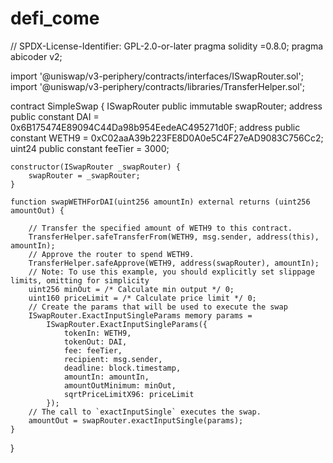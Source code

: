 # defi_come
// SPDX-License-Identifier: GPL-2.0-or-later
pragma solidity =0.8.0;
pragma abicoder v2;

import '@uniswap/v3-periphery/contracts/interfaces/ISwapRouter.sol';
import '@uniswap/v3-periphery/contracts/libraries/TransferHelper.sol';

contract SimpleSwap {
    ISwapRouter public immutable swapRouter;
    address public constant DAI = 0x6B175474E89094C44Da98b954EedeAC495271d0F;
    address public constant WETH9 = 0xC02aaA39b223FE8D0A0e5C4F27eAD9083C756Cc2;
    uint24 public constant feeTier = 3000;
    
    constructor(ISwapRouter _swapRouter) {
        swapRouter = _swapRouter;
    }
    
    function swapWETHForDAI(uint256 amountIn) external returns (uint256 amountOut) {

        // Transfer the specified amount of WETH9 to this contract.
        TransferHelper.safeTransferFrom(WETH9, msg.sender, address(this), amountIn);
        // Approve the router to spend WETH9.
        TransferHelper.safeApprove(WETH9, address(swapRouter), amountIn);
        // Note: To use this example, you should explicitly set slippage limits, omitting for simplicity
        uint256 minOut = /* Calculate min output */ 0;
        uint160 priceLimit = /* Calculate price limit */ 0;
        // Create the params that will be used to execute the swap
        ISwapRouter.ExactInputSingleParams memory params =
            ISwapRouter.ExactInputSingleParams({
                tokenIn: WETH9,
                tokenOut: DAI,
                fee: feeTier,
                recipient: msg.sender,
                deadline: block.timestamp,
                amountIn: amountIn,
                amountOutMinimum: minOut,
                sqrtPriceLimitX96: priceLimit
            });
        // The call to `exactInputSingle` executes the swap.
        amountOut = swapRouter.exactInputSingle(params);
    }
}
